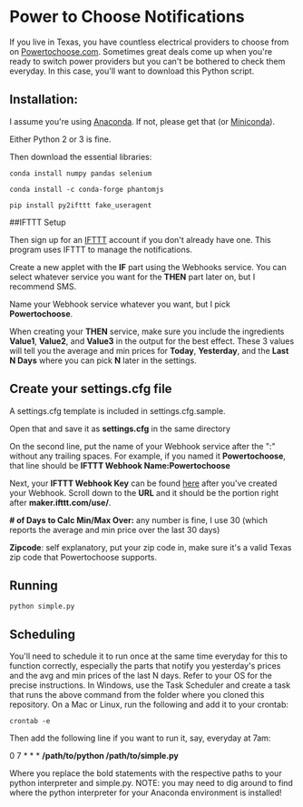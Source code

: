 # Power to Choose Notifications

If you live in Texas, you have countless electrical providers to choose from on [Powertochoose.com](http://powertochoose.com).  Sometimes great deals come up when you're ready to switch power providers but you can't be bothered to check them everyday.  In this case, you'll want to download this Python script.

## Installation:

I assume you're using [Anaconda](http://anaconda.org).  If not, please get that (or [Miniconda](https://conda.io/miniconda.html)).

Either Python 2 or 3 is fine.

Then download the essential libraries:

```
conda install numpy pandas selenium
```

```
conda install -c conda-forge phantomjs
```

```
pip install py2ifttt fake_useragent
```

##IFTTT Setup

Then sign up for an [IFTTT](www.ifttt.com) account if you don't already have one.  This program uses IFTTT to manage the notifications.

Create a new applet with the **IF** part using the Webhooks service.  You can select whatever service you want for the **THEN** part later on, but I recommend SMS.

Name your Webhook service whatever you want, but I pick **Powertochoose**.

When creating your **THEN** service, make sure you include the ingredients **Value1**, **Value2**, and **Value3** in the output for the best effect.  These 3 values will tell you the average and min prices for **Today**, **Yesterday**, and the **Last N Days** where you can pick **N** later in the settings.

## Create your settings.cfg file

A settings.cfg template is included in settings.cfg.sample.

Open that and save it as **settings.cfg** in the same directory

On the second line, put the name of your Webhook service after the ":" without any trailing spaces.  For example, if you named it **Powertochoose**, that line should be **IFTTT Webhook Name:Powertochoose**

Next, your **IFTTT Webhook Key** can be found [here](https://ifttt.com/services/maker_webhooks/settings) after you've created your Webhook.  Scroll down to the **URL** and it should be the portion right after **maker.ifttt.com/use/**.

**# of Days to Calc Min/Max Over:** any number is fine, I use 30 (which reports the average and min price over the last 30 days)

**Zipcode**: self explanatory, put your zip code in, make sure it's a valid Texas zip code that Powertochoose supports.



## Running

```
python simple.py
```



## Scheduling

You'll need to schedule it to run once at the same time everyday for this to function correctly, especially the parts that notify you yesterday's prices and the avg and min prices of the last N days.  Refer to your OS for the precise instructions.  In Windows, use the Task Scheduler and create a task that runs the above command from the folder where you cloned this repository.  On a Mac or Linux, run the following and add it to your crontab:

```
crontab -e
```

Then add the following line if you want to run it, say, everyday at 7am:

0 7 * * * **/path/to/python /path/to/simple.py**

Where you replace the bold statements with the respective paths to your python interpreter and simple.py.  NOTE: you may need to dig around to find where the python interpreter for your Anaconda environment is installed!